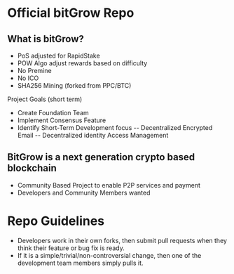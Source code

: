 
Official bitGrow Repo
==================================

## What is bitGrow?
- PoS adjusted for RapidStake 
- POW Algo adjust rewards based on difficulty
- No Premine
- No ICO
- SHA256 Mining (forked from PPC/BTC)

Project Goals (short term)
- Create Foundation Team
- Implement Consensus Feature
- Identify Short-Term Development focus
-- Decentralized Encrypted Email
-- Decentralized identity Access Management

## BitGrow is a next generation crypto based blockchain
- Community Based Project to enable P2P services and payment
- Developers and Community Members wanted


Repo Guidelines
================================

* Developers work in their own forks, then submit pull requests when they think their feature or bug fix is ready.
* If it is a simple/trivial/non-controversial change, then one of the development team members simply pulls it.
